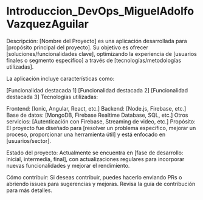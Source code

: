 # Introduccion_DevOps_MiguelAdolfoVazquezAguilar
Descripción:
[Nombre del Proyecto] es una aplicación desarrollada para [propósito principal del proyecto]. Su objetivo es ofrecer [soluciones/funcionalidades clave], optimizando la experiencia de [usuarios finales o segmento específico] a través de [tecnologías/metodologías utilizadas].

La aplicación incluye características como:

[Funcionalidad destacada 1]
[Funcionalidad destacada 2]
[Funcionalidad destacada 3]
Tecnologías utilizadas:

Frontend: [Ionic, Angular, React, etc.]
Backend: [Node.js, Firebase, etc.]
Base de datos: [MongoDB, Firebase Realtime Database, SQL, etc.]
Otros servicios: [Autenticación con Firebase, Streaming de video, etc.]
Propósito:
El proyecto fue diseñado para [resolver un problema específico, mejorar un proceso, proporcionar una herramienta útil] y está enfocado en [usuarios/sector].

Estado del proyecto:
Actualmente se encuentra en [fase de desarrollo: inicial, intermedia, final], con actualizaciones regulares para incorporar nuevas funcionalidades y mejorar el rendimiento.

Cómo contribuir:
Si deseas contribuir, puedes hacerlo enviando PRs o abriendo issues para sugerencias y mejoras. Revisa la guía de contribución para más detalles.